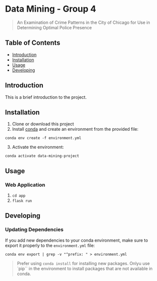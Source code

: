 # Data Mining - Group 4

> An Examination of Crime Patterns in the City of Chicago for Use in Determining Optimal Police Presence

## Table of Contents
- [Introduction](#introduction)
- [Installation](#installation)
- [Usage](#usage)
- [Developing](#developing)

## Introduction
This is a brief introduction to the project.

## Installation
1. Clone or download this project
2. Install [conda](https://www.anaconda.com/download) and create an environment from the provided file:
```
conda env create -f environment.yml
```
3. Activate the environment:
```
conda activate data-mining-project
```

## Usage
### Web Application
1. `cd app`
2. `flask run`

## Developing
### Updating Dependencies
If you add new dependencies to your conda environment, make sure to export it properly to the `environment.yml` file:
```
conda env export | grep -v "^prefix: " > environment.yml
```
> Prefer using `conda install` for installing new packages. Onlyu use `pip`` in the environment to install packages that are not available in conda.


